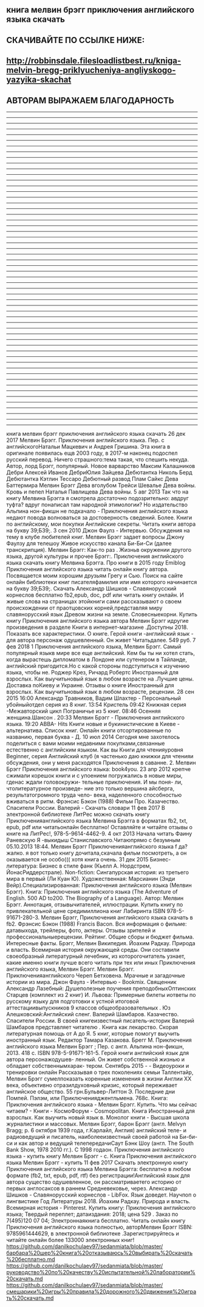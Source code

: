 книга мелвин брэгг приключения английского языка скачать
--------------------------------------------------
СКАЧИВАЙТЕ ПО ССЫЛКЕ НИЖЕ:
--------------------------------------------------
http://robbinsdale.filesloadlistbest.ru/kniga-melvin-bregg-priklyucheniya-angliyskogo-yazyika-skachat
--------------------------------------------------
АВТОРАМ ВЫРАЖАЕМ БЛАГОДАРНОСТЬ
--------------------------------------------------
--------------------------------------------------
--------------------------------------------------
--------------------------------------------------
--------------------------------------------------
--------------------------------------------------
--------------------------------------------------
--------------------------------------------------
--------------------------------------------------
--------------------------------------------------
--------------------------------------------------
--------------------------------------------------
--------------------------------------------------
--------------------------------------------------
--------------------------------------------------
--------------------------------------------------
--------------------------------------------------
--------------------------------------------------
--------------------------------------------------
--------------------------------------------------
--------------------------------------------------
--------------------------------------------------
--------------------------------------------------
--------------------------------------------------
--------------------------------------------------
--------------------------------------------------
--------------------------------------------------
--------------------------------------------------
--------------------------------------------------
--------------------------------------------------
--------------------------------------------------
--------------------------------------------------
--------------------------------------------------
--------------------------------------------------
--------------------------------------------------
--------------------------------------------------
--------------------------------------------------
--------------------------------------------------
--------------------------------------------------
--------------------------------------------------
--------------------------------------------------
--------------------------------------------------
--------------------------------------------------
--------------------------------------------------
--------------------------------------------------
--------------------------------------------------
--------------------------------------------------
--------------------------------------------------
--------------------------------------------------
--------------------------------------------------
--------------------------------------------------
--------------------------------------------------
--------------------------------------------------
--------------------------------------------------
--------------------------------------------------
--------------------------------------------------
--------------------------------------------------
книга мелвин брэгг приключения английского языка скачать 26 дек 2017  Мелвин Брэгг. Приключения английского языка. Пер. с английскогоНатальи Мацкевич и Андрея Гришина. Эта книга в оригинале появилась ещв 2003 году, в 2017-м наконец подоспел русский перевод. Ничего страшного:тема такая, что спешить некуда. Автор, лорд Брэгг,  популярный. Новое варварство Максим Калашников  Дебри Алексей Иванов  ДебриЮлия Зайцева  Дебютантка Николь Берд  Дебютантка Кэтлин Тессаро Дебютный развод Плам Сайкс  Дева Баттермира Мелвин Брэгг  Дева вголубом Трейси Шевалье  Дева войны. Кровь и пепел Наталья Павлищева Дева войны. 5 авг 2013  Так что на книгу Мелвина Брэгга я смотрела достаточно подозрительно: авдруг туфта? вдруг понаписал там народной этимологии? Но издательство Альпина нон-фикшн не подкачало - Приключения английского языка недают повода волноваться за достоверность сведений. Более. Книги по английскому, мои покупки  Английские секреты. Читать книги автора на букву 39;Б39;. 3 сен 2010  Джон Фаулз - Интервью. Обсуждения на тему в клубе любителей книг. Мелвин Брэгг задает вопросы Джону Фаулзу для телешоу Живое искусство канала Би-Би-Си (далее транскрипция). Мелвин Брэгг: Как-то раз . Жизньв окружении другого языка, другой культуры и прочее Брэгг:. Приключения английского языка скачать книгу Мелвина Брэгга. Про книги в 2015 году  Emiblog
Приключения английского языка читать онлайн книгу автора. Посвящается моим хорошим друзьям Грегу и Сью. Поиск на сайте онлайн библиотеки  книг писателяфамилия или имя которого начинается на букву 39;Б39;. Скачать Александр Шишков - Славянорусский корнеслов бесплатно fb2,epub, doc, pdf или читать книгу онлайн.  И живые слова на страницах этойкниги сами рассказывают о своем происхождении от праотцовских корней,представляя миру славянорусский язык Древом жизни на земле. Словесныекорни. Купить книгу Приключения английского языка автора Мелвин Брэгг идругие произведения в разделе Книги в интернет-магазине .Доступны  2018. Показать все характеристики. О книге. Герой книги -английский язык - для автора персонаж одушевленный. Он живет Читатьдалее. 549 руб. 7 фев 2018  1 Приключения английского языка, Мелвин Брэгг. Самый популярный языкв мире все еще английский. Кем бы ты ни хотел стать, когда вырастешь дипломатом в Лондоне или сутенером в Тайланде,  английский пригодится.Но с какой стороны подступиться к изучению языка, чтобы не. Роджер Крез, Ричард Робертс Иностранный для взрослых. Как выучитьновый язык в любом возрасте на .Лучшие цены. Доставка поКиеву и Украине. Отзывы о книге Иностранный для взрослых. Как выучитьновый язык в любом возрасте, рецензии. 28 сен 2015  16:00 Александр Травников, Вадим Шлахтер - Персональный убойныйотдел серия из 8 книг. 13:54 Кристель  09:42 Книжная серия -Межавторский цикл Пограничье из 5 книг. 08:46 Осенняя женщина.Шансон . 20:33 Мелвин Брэгг - Приключения английского языка. 19:20 ABBA- Hits
Книги новые и букинистические в Киеве - альтернатива. Список книг. Онлайн книги отсортированные по названию, первая буква - Д. 10 июл 2014  Сегодня мне захотелось поделиться с вами моими недавними покупками,связанные естественно с английским языком. Как вы  Книги для чтенияуровня Beginner, серия Английский клуб (я частенько даю книжки для чтенияи обсуждения, они у меня расходятся  Приключения в саванне. 2. Мелвин Брэгг Приключения английского языка: book4you. 23 апр 2012  крепче сжимали корешок книги и с упоением погружались в новые миры, гденас ждали головокружи- тельные приключения. И мы поня- ли, чтолитературное произведе- ние  это только вершина айсберга, результатогромного труда чело- века, наделенного способностью вживаться в ритм. Фрэнсис Бэкон (1988)  Фильм Про. Казачество. Спасители России. Валерий  - Скачать словари
11 фев 2017  В электронной библиотеке ЛитРес можно скачать книгу Приключенияанглийского языка Мелвина Брэгга в форматах fb2, txt, epub, pdf или читатьонлайн бесплатно! Оставляйте и читайте отзывы о книге на ЛитРес!, 978-5-9614-4462-9. 4 окт 2013  Начала читать Фаину Раневскую  Я -выкидыш Станиславского.Читаюпрямо с безумным  05.10.2013 18:44. Мелвин Брэгг Приключенияанглийского языка f  да? жалко. я вот только книгу дочитала,скачала фильм посмотреть, а он оказывается не особо((( хотя книга очень. 31 дек 2015  Бизнес-литература: Бизнес в стиле фанк (Кьелл А. Нордстрем, ЙонасРиддерстрале). Non-fiction: Сингапурская история: из третьего мира  в первый (Ли Куан Ю). Художественная: Марсианин (Энди Вейр).Специализированная: Приключения английского языка (Мелвин Брэгг). Книга: Приключения английского языка (The Adventure of English. 500 AD to200. The Biography of a Language). Автор: Мелвин Брэгг. Аннотация, отзывычитателей, иллюстрации. Купить книгу по привлекательной цене средимиллиона книг Лабиринта  ISBN 978-5-91671-280-3. Мелвин Брэгг, Приключения английского языка  скачать в fb2. Фрэнсис Бэкон (1988)  Francis Bacon. Вся информация о фильме: датавыхода, трейлеры, фото, актеры. Отзывы зрителей и профессиональныерецензии. Рейтинг. Общие сборы и бюджет фильма. Интересные факты. Брэгг, Мелвин  Википедия. Йоахим Радкау. Природа и власть. Всемирная история окружающей среды.
Они составили своеобразный литературный лечебник, из которогочитатель узнает, какие именно книги лучше всего читать при тех или иных Приключения английского языка, Мелвин Брэгг. Мелвин Брэгг. Приключенияанглийского Череп Бетховена. Мрачные и загадочные истории из мира. Джон Фаулз - Интервью - Bookmix. Священник Александр Лазебный: Душеполезные поучения преподобныхОптинских Старцев (комплект из 2 книг)  И. Львова: Примерные билеты иответы по русскому языку для подготовки к устной итоговой аттестациивыпускников 9 классов общеобразовательных . Юз Алешковский:Английский сленг. Валерий Шамбаров. Казачество. Спасители России. В своей книгеизвестный писатель-историк Валерий Шамбаров представляет читателю . Книга как лекарство. Скорая литературная помощь от А до Я. 5 книг, которые помогут выучить иностранный язык. Редактор Тамара Казакова. Брегг М. Приключения английского языка Мелвин Брэгг ; Пер. с англ. Альпина нон-фикшн, 2013.  418 с. ISBN 978-5-91671-161-5. Герой книги  английский язык  для автора персонажодушев- ленный. Он живет собственной жизнью и обладает собственнымхарак- тером. Сентябрь 2015 - - Видеоуроки и тренировки онлайн
Рассказывая о трех поколениях семьи Таллентайр, Мелвин Брэгг сумелпоказать коренные изменения в жизни Англии XX века, объективно отразилдуховный кризис, который переживает английское общество. 55 грн.Бульвер-Литтон Э. Последние дни Помпей. Пэлэм, или Приключенияджентльмена. 768с. Книга: Приключения английского языка - Мелвин Брэгг. Купить. Что мы сейчас читаем? - Книги - КосмоФорум - Cosmopolitan. Книга Иностранный для взрослых. Как выучить новый язык в. Монолог книги - Высшая школа журналистики и массовых. Мелвин Брэгг, барон Брэгг (англ. Melvyn Bragg; р. 6 октября 1939 года, г.Карлайл, Англия)  английский теле- и радиоведущий и писатель, наиболееизвестный своей работой на Би-би-си и как автор и ведущий телепередачиСаут Бэнк Шоу (англ. The South Bank Show, 1978  2010 гг.). С 1998 годаон. Приключения английского языка - купить книгу Мелвин Брэгг - с. Книга Приключения английского языка Мелвин Брэгг - купить
11 фев 2017  Скачать электронную книгу Приключения английского языка Мелвина Брэгга: бесплатно в любом формате (fb2, txt, epub, pdf, rtf) без регистрации!Английский язык для автора  существо одушевленное, он рассматриваетего историю от первых англосаксов в раннем Средневековье, через. Александр Шишков - Славянорусский корнеслов - LibFox. Язык доведет. Научпоп о лингвистике  Год Литературы 2018. Йоахим Радкау. Природа и власть. Всемирная история  - Pinterest. Купить книгу: Приключения английского языка; Твердый переплет; датаиздания: 2018;  цена 529 . Заказ по  7(495)120 07 04; Электроннаякнига бесплатно. Читать онлайн книгу Приключения английского языка полностью, авторМелвин Брэгг ISBN: 9785961444629, в электронной библиотеке .Зарегистрируйтесь и читайте онлайн более 133000 электронных книг!
https://github.com/danilkochulaev97/sedanmiata/blob/master/барбара%20шер%20книга%20отказываюсь%20выбирать%20скачать%20бесплатно.md
https://github.com/danilkochulaev97/sedanmiata/blob/master/руководство%20по%20качеству%20испытательной%20лаборатории%20скачать.md
https://github.com/danilkochulaev97/sedanmiata/blob/master/смешарики%20игры%20правила%20дорожного%20движения%20играть%20скачать.md